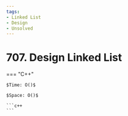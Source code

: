 ```yaml
---
tags:
- Linked List
- Design
- Unsolved
---
```



# 707. Design Linked List

=== "C++"

    $Time: O()$

    $Space: O()$

    ```c++
    ```